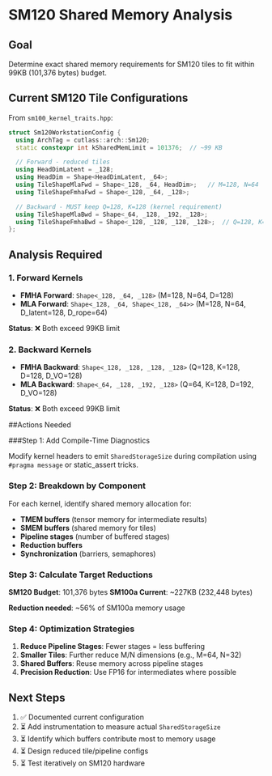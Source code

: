 # SM120 Shared Memory Analysis

## Goal
Determine exact shared memory requirements for SM120 tiles to fit within 99KB (101,376 bytes) budget.

## Current SM120 Tile Configurations

From `sm100_kernel_traits.hpp`:

```cpp
struct Sm120WorkstationConfig {
  using ArchTag = cutlass::arch::Sm120;
  static constexpr int kSharedMemLimit = 101376;  // ~99 KB

  // Forward - reduced tiles
  using HeadDimLatent = _128;
  using HeadDim = Shape<HeadDimLatent, _64>;
  using TileShapeMlaFwd = Shape<_128, _64, HeadDim>;   // M=128, N=64
  using TileShapeFmhaFwd = Shape<_128, _64, _128>;

  // Backward - MUST keep Q=128, K=128 (kernel requirement)
  using TileShapeMlaBwd = Shape<_64, _128, _192, _128>;
  using TileShapeFmhaBwd = Shape<_128, _128, _128, _128>;  // Q=128, K=128
};
```

## Analysis Required

### 1. Forward Kernels
- **FMHA Forward**: `Shape<_128, _64, _128>` (M=128, N=64, D=128)
- **MLA Forward**: `Shape<_128, _64, Shape<_128, _64>>` (M=128, N=64, D_latent=128, D_rope=64)

**Status**: ❌ Both exceed 99KB limit

### 2. Backward Kernels
- **FMHA Backward**: `Shape<_128, _128, _128, _128>` (Q=128, K=128, D=128, D_VO=128)
- **MLA Backward**: `Shape<_64, _128, _192, _128>` (Q=64, K=128, D=192, D_VO=128)

**Status**: ❌ Both exceed 99KB limit

##Actions Needed

###Step 1: Add Compile-Time Diagnostics

Modify kernel headers to emit `SharedStorageSize` during compilation using `#pragma message` or static_assert tricks.

### Step 2: Breakdown by Component

For each kernel, identify shared memory allocation for:
- **TMEM buffers** (tensor memory for intermediate results)
- **SMEM buffers** (shared memory for tiles)
- **Pipeline stages** (number of buffered stages)
- **Reduction buffers**
- **Synchronization** (barriers, semaphores)

### Step 3: Calculate Target Reductions

**SM120 Budget**: 101,376 bytes
**SM100a Current**: ~227KB (232,448 bytes)

**Reduction needed**: ~56% of SM100a memory usage

### Step 4: Optimization Strategies

1. **Reduce Pipeline Stages**: Fewer stages = less buffering
2. **Smaller Tiles**: Further reduce M/N dimensions (e.g., M=64, N=32)
3. **Shared Buffers**: Reuse memory across pipeline stages
4. **Precision Reduction**: Use FP16 for intermediates where possible

## Next Steps

1. ✅ Documented current configuration
2. ⏳ Add instrumentation to measure actual `SharedStorageSize`
3. ⏳ Identify which buffers contribute most to memory usage
4. ⏳ Design reduced tile/pipeline configs
5. ⏳ Test iteratively on SM120 hardware
